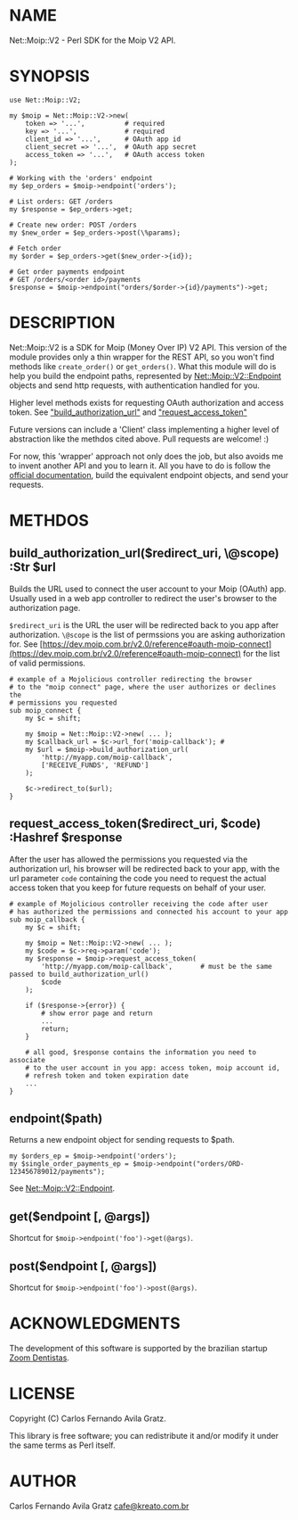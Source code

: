 # NAME

Net::Moip::V2 - Perl SDK for the Moip V2 API.

# SYNOPSIS

    use Net::Moip::V2;

    my $moip = Net::Moip::V2->new(
        token => '...',          # required
        key => '...',            # required
        client_id => '...',      # OAuth app id
        client_secret => '...',  # OAuth app secret
        access_token => '...',   # OAuth access token
    );

    # Working with the 'orders' endpoint
    my $ep_orders = $moip->endpoint('orders');

    # List orders: GET /orders
    my $response = $ep_orders->get;

    # Create new order: POST /orders
    my $new_order = $ep_orders->post(\%params);

    # Fetch order
    my $order = $ep_orders->get($new_order->{id});

    # Get order payments endpoint
    # GET /orders/<order id>/payments
    $response = $moip->endpoint("orders/$order->{id}/payments")->get;

# DESCRIPTION

Net::Moip::V2 is a SDK for Moip (Money Over IP) V2 API. This version of the
module provides only a thin wrapper for the REST API, so you won't find methods
like `create_order()` or `get_orders()`. What this module will do is help you
build the endpoint paths, represented by [Net::Moip::V2::Endpoint](https://metacpan.org/pod/Net::Moip::V2::Endpoint) objects and send
http requests, with authentication handled for you.

Higher level methods exists for requesting OAuth authorization and access token.
See ["build\_authorization\_url"](#build_authorization_url) and ["request\_access\_token"](#request_access_token)

Future versions can include a 'Client' class implementing a higher level of
abstraction like the methdos cited above. Pull requests are welcome! :)

For now, this 'wrapper' approach not only does the job, but also avoids me to
invent another API and you to learn it. All you have to do is follow the
[official documentation](https://dev.moip.com.br/v2.0/reference), build the
equivalent endpoint objects, and send your requests.

# METHDOS

## build\_authorization\_url($redirect\_uri, \\@scope) :Str $url

Builds the URL used to connect the user account to your Moip (OAuth) app. Usually
used in a web app controller to redirect the user's browser to the authorization
page.

`$redirect_uri` is the URL the user will be redirected back to you app after
authorization.
`\@scope` is the list of permssions you are asking authorization for.
See [https://dev.moip.com.br/v2.0/reference#oauth-moip-connect](https://dev.moip.com.br/v2.0/reference#oauth-moip-connect) for the list of
valid permissions.

    # example of a Mojolicious controller redirecting the browser
    # to the "moip connect" page, where the user authorizes or declines the
    # permissions you requested
    sub moip_connect {
        my $c = shift;

        my $moip = Net::Moip::V2->new( ... );
        my $callback_url = $c->url_for('moip-callback'); #
        my $url = $moip->build_authorization_url(
            'http://myapp.com/moip-callback',
            ['RECEIVE_FUNDS', 'REFUND']
        );

        $c->redirect_to($url);
    }

## request\_access\_token($redirect\_uri, $code) :Hashref $response

After the user has allowed the permissions you requested via the authorization url,
his browser will be redirected back to your app, with the url parameter `code`
containing the code you need to request the actual access token that you keep
for future requests on behalf of your user.

    # example of Mojolicious controller receiving the code after user
    # has authorized the permissions and connected his account to your app
    sub moip_callback {
        my $c = shift;

        my $moip = Net::Moip::V2->new( ... );
        my $code = $c->req->param('code');
        my $response = $moip->request_access_token(
            'http://myapp.com/moip-callback',       # must be the same passed to build_authorization_url()
            $code
        );

        if ($response->{error}) {
            # show error page and return
            ...
            return;
        }

        # all good, $response contains the information you need to associate
        # to the user account in you app: access token, moip account id,
        # refresh token and token expiration date
        ...
    }

## endpoint($path)

Returns a new endpoint object for sending requests to $path.

    my $orders_ep = $moip->endpoint('orders');
    my $single_order_payments_ep = $moip->endpoint("orders/ORD-123456789012/payments");

See [Net::Moip::V2::Endpoint](https://metacpan.org/pod/Net::Moip::V2::Endpoint).

## get($endpoint \[, @args\])

Shortcut for `$moip->endpoint('foo')->get(@args)`.

## post($endpoint \[, @args\])

Shortcut for `$moip->endpoint('foo')->post(@args)`.

# ACKNOWLEDGMENTS

The development of this software is supported by the brazilian startup
[Zoom Dentistas](http://www.zoomdentistas.com.br).

# LICENSE

Copyright (C) Carlos Fernando Avila Gratz.

This library is free software; you can redistribute it and/or modify
it under the same terms as Perl itself.

# AUTHOR

Carlos Fernando Avila Gratz <cafe@kreato.com.br>
